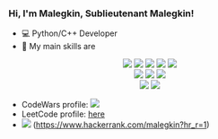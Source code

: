 ### Hi, I'm Malegkin, Sublieutenant Malegkin!

- 💻 Python/C++ Developer
- 🚀 My main skills are

<p align='center'>
  <img src="https://img.shields.io/badge/c++-%2300599C.svg?style=for-the-badge&logo=c%2B%2B&logoColor=white" />
  <img src="https://img.shields.io/badge/python%20-%2314354C.svg?&style=for-the-badge&logo=python&logoColor=white" />
  <img src="https://img.shields.io/badge/flask-0078D4?logo=flask&logoColor=white&style=for-the-badge" />
  <img src="https://img.shields.io/badge/django%20-%23092E20.svg?&style=for-the-badge&logo=django&logoColor=white" />
  <img src="https://img.shields.io/badge/Apache%20Kafka-000?style=for-the-badge&logo=apachekafka" />
  <br/>
  <img src="https://img.shields.io/badge/postgres-%23316192.svg?&style=for-the-badge&logo=postgresql&logoColor=white" />
  <img src="https://img.shields.io/badge/redis-%23DD0031.svg?style=for-the-badge&logo=redis&logoColor=white" />
  <img src="https://img.shields.io/badge/MongoDB-%234ea94b.svg?style=for-the-badge&logo=mongodb&logoColor=white" />
  <br/>
  <img src="https://img.shields.io/badge/docker-%2339457E.svg?&style=for-the-badge&logo=docker&logoColor=white" />
   <img src="https://img.shields.io/badge/Debian-D70A53?style=for-the-badge&logo=debian&logoColor=white" />
</p>


- CodeWars profile: <img src="https://www.codewars.com/users/malegkin/badges/small" />
- LeetCode profile: [here](https://leetcode.com/malegkin/)
- <img src="https://img.shields.io/badge/-Hackerrank-2EC866?style=for-the-badge&logo=HackerRank&logoColor=white" /> (https://www.hackerrank.com/malegkin?hr_r=1)
